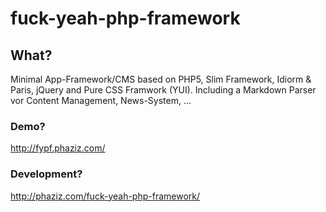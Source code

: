 # fuck-yeah-php-framework

## What?

Minimal App-Framework/CMS based on PHP5, Slim Framework, Idiorm & Paris, jQuery and Pure CSS Framwork (YUI).
Including a Markdown Parser vor Content Management, News-System, ...

### Demo?
<http://fypf.phaziz.com/>

### Development?
<http://phaziz.com/fuck-yeah-php-framework/>
